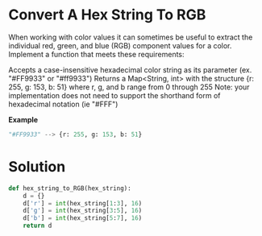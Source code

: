 # Convert A Hex String To RGB

When working with color values it can sometimes be useful to extract the individual red, green, and blue (RGB) component
values for a color. Implement a function that meets these requirements:

Accepts a case-insensitive hexadecimal color string as its parameter (ex. "#FF9933" or "#ff9933")
Returns a Map<String, int> with the structure {r: 255, g: 153, b: 51} where r, g, and b range from 0 through 255
Note: your implementation does not need to support the shorthand form of hexadecimal notation (ie "#FFF")

**Example**
```python
"#FF9933" --> {r: 255, g: 153, b: 51}
```

# Solution
```python
def hex_string_to_RGB(hex_string): 
    d = {}
    d['r'] = int(hex_string[1:3], 16)
    d['g'] = int(hex_string[3:5], 16)
    d['b'] = int(hex_string[5:7], 16)
    return d
```